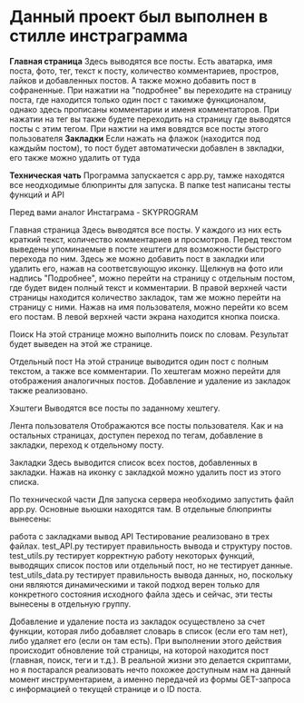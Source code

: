 # Данный проект был выполнен в стилле инстраграмма
**Главная страница**
Здесь выводятся все посты. Есть аватарка, имя поста, фото, тег, текст к посту, количество комментариев, простров, лайков и добавленных постов. А также можно добавить пост в софраненные.
При нажатии на "подробнее" вы переходите на страницу поста, где находится только один пост с такимже функционалом, однако здесь прописаны комментарии и именя комментаторов. При нажатии на тег вы также будете переходить на страницу где выводятся посты с этим тегом.
При нажтии на имя вовядтся все посты этого пользователя 
**Закладки**
Если нажать на флажок (находится под каждыйм постом), то пост будет автоматически добавлен в звкладки, его также можно удалить от туда 

**Техническая чать**
Программа запускается с app.py, тамже находятся все неодходимые блюпринты для запуска.
В папке test написаны тесты функций и API

Перед вами аналог Инстаграма - SKYPROGRAM

Главная страница
Здесь выводятся все посты. У каждого из них есть краткий текст, количество комментариев и просмотров. Перед текстом выведены упоминаемые в посте хештеги для возможности быстрого перехода по ним. Здесь же можно добавить пост в закладки или удалить его, нажав на соответсвующую иконку. Щелкнув на фото или надпись "Подробнее", можно перейти на страницу с отдельным постом, где будет виден полный текст и комментарии.
В правой верхней части страницы находится количество закладок, там же можно перейти на страницу с ними.
Нажав на имя пользователя, можно перейти ко всем его постам.
В левой верхней части экрана находится кнопка поиска.

Поиск
На этой странице можно выполнить поиск по словам. Результат будет выведен на этой же странице.

Отдельный пост
На этой странице выводится один пост с полным текстом, а также все комментарии. По хештегам можно перейти для отображения аналогичных постов. Добавление и удаление из закладок также реализовано.

Хэштеги
Выводятся все посты по заданному хештегу.

Лента пользователя
Отображаются все посты пользователя. Как и на остальных страницах, доступен переход по тегам, добавление в закладки, переход к отдельному посту.

Закладки
Здесь выводится список всех постов, добавленных в закладки. Нажав на иконку с закладкой можно удалить пост из этого списка.

По технической части
Для запуска сервера необходимо запустить файл app.py. Основные вьюшки находятся там. В отдельные блюпринты вынесены:

работа с закладками
вывод API
Тестирование реализовано в трех файлах.
test_API.py тестирует правильность вывода и структуру постов.
test_utils.py тестирует корректную работу некоторых функций, выводящих список постов или отдельный пост, но не тестирует данные.
test_utils_data.py тестирует правильность вывода данных, но, поскольку они являются динамическими и такой подход верен только для конкретного состояния исходного файла здесь и сейчас, эти тесты вынесены в отдельную группу.

Добавление и удаление поста из закладок осуществлено за счет функции, которая либо добавляет словарь в список (если его там нет), либо удаляет его (если он там есть). При выполнении этого действия происходит обновление той страницы, на которой находится пост (главная, поиск, теги и т.д.). В реальной жизни это делается скриптами, но я постарался реализовать нечто похожее доступным нам на данный момент инструментарием, а именно передачей из формы GET-запроса с информацией о текущей странице и о ID поста.
